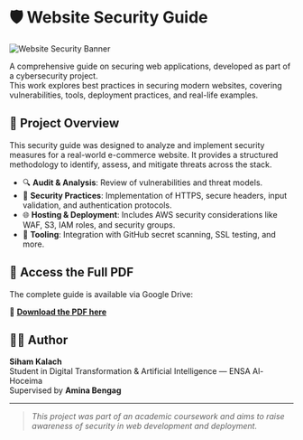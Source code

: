 # 🛡️ Website Security Guide

![Website Security Banner](IMAGE_URL_HERE)

A comprehensive guide on securing web applications, developed as part of a cybersecurity project.  
This work explores best practices in securing modern websites, covering vulnerabilities, tools, deployment practices, and real-life examples.

## 📘 Project Overview

This security guide was designed to analyze and implement security measures for a real-world e-commerce website. It provides a structured methodology to identify, assess, and mitigate threats across the stack.

- 🔍 **Audit & Analysis**: Review of vulnerabilities and threat models.
- 🔐 **Security Practices**: Implementation of HTTPS, secure headers, input validation, and authentication protocols.
- 🌐 **Hosting & Deployment**: Includes AWS security considerations like WAF, S3, IAM roles, and security groups.
- 🧰 **Tooling**: Integration with GitHub secret scanning, SSL testing, and more.

## 📂 Access the Full PDF

The complete guide is available via Google Drive:

📎 **[Download the PDF here](https://drive.google.com/drive/folders/1_j7gdHFK9aDSyEP0lmZ0eyPzNbAn1m3t)**  

## 👩‍💻 Author

**Siham Kalach**  
Student in Digital Transformation & Artificial Intelligence — ENSA Al-Hoceima  
Supervised by **Amina Bengag**

---

> _This project was part of an academic coursework and aims to raise awareness of security in web development and deployment._
